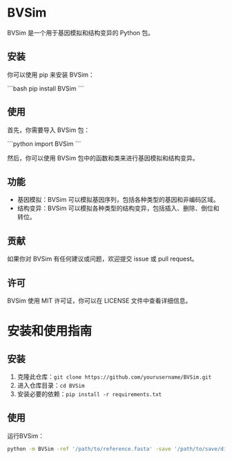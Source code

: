 # BVSim

BVSim 是一个用于基因模拟和结构变异的 Python 包。

## 安装

你可以使用 pip 来安装 BVSim：

\`\`\`bash
pip install BVSim
\`\`\`

## 使用

首先，你需要导入 BVSim 包：

\`\`\`python
import BVSim
\`\`\`

然后，你可以使用 BVSim 包中的函数和类来进行基因模拟和结构变异。

## 功能

- 基因模拟：BVSim 可以模拟基因序列，包括各种类型的基因和非编码区域。
- 结构变异：BVSim 可以模拟各种类型的结构变异，包括插入、删除、倒位和转位。

## 贡献

如果你对 BVSim 有任何建议或问题，欢迎提交 issue 或 pull request。

## 许可

BVSim 使用 MIT 许可证，你可以在 LICENSE 文件中查看详细信息。

# 安装和使用指南

## 安装

1. 克隆此仓库：`git clone https://github.com/yourusername/BVSim.git`
2. 进入仓库目录：`cd BVSim`
3. 安装必要的依赖：`pip install -r requirements.txt`

## 使用

运行BVSim：

```bash
python -m BVSim -ref '/path/to/reference.fasta' -save '/path/to/save/directory/' -seed 1 -rep 5 -write -snp 2000
```
